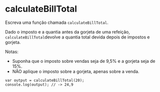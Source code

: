 # calculateBillTotal

Escreva uma função chamada `calculateBillTotal`.

Dado o imposto e a quantia antes da gorjeta de uma refeição, `calculateBillTotal`devolve a quantia total devida depois de impostos e gorjeta.

Notas:

* Suponha que o imposto sobre vendas seja de 9,5% e a gorjeta seja de 15%.
* NÃO aplique o imposto sobre a gorjeta, apenas sobre a venda.

```text
var output = calculateBillTotal(20);
console.log(output); // -> 24,9
```
